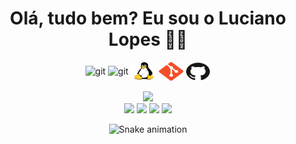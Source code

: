 <h1 align="center">Olá, tudo bem? Eu sou o Luciano Lopes 🙋‍♂️</h1>
<div align="center">
  <img align="center" alt="git" height="30" width="40" src="https://cdn.jsdelivr.net/gh/devicons/devicon/icons/html5/html5-original-wordmark.svg">
  <img align="center" alt="git" height="30" width="40" src="https://cdn.jsdelivr.net/gh/devicons/devicon/icons/css3/css3-original-wordmark.svg">
  <img align="center" alt="linux" height="30" width="40" src="https://raw.githubusercontent.com/devicons/devicon/master/icons/linux/linux-original.svg">
  <img align="center" alt="git" height="30" width="40" src="https://raw.githubusercontent.com/devicons/devicon/master/icons/git/git-original.svg">
  <!--<img align="center" alt="github" height="35" width="35" src="/assets/GitHub.png"> -->
  <img align="center" alt="github" height="30" width="40" src="https://raw.githubusercontent.com/devicons/devicon/master/icons/github/github-original.svg">
  
</div><br>
<div align="center">
  <a href="https://github.com/lucianolpsf">
  <img height="180em" src="https://github-readme-stats.vercel.app/api?username=lucianolpsf&show_icons=true&theme=dracula&include_all_commits=true&count_private=true"/></a>
</div>
    
<div align="center">
    <a href="https://facebook.com/lucianolpsf" target="_blank">
        <img src="https://img.shields.io/badge/Facebook-1877F2?style=for-the-badge&logo=facebook&logoColor=white" target="_blank"/><a/>
    <a href="https://instagram.com/lucianolpsf" target="_blank">
        <img src="https://img.shields.io/badge/Instagram-E4405F?style=for-the-badge&logo=instagram&logoColor=white" target="_blank"/><a/>
    <a href="https://youtube.com/channel/UCNgh9QnAuJf-LHBSqAUpS6g" target="_blank">
        <img src="https://img.shields.io/badge/YouTube-FF0000?style=for-the-badge&logo=youtube&logoColor=white" target="_blank"/><a/>
    <a href="" target="_blank">
        <img src="https://img.shields.io/badge/LinkedIn-0077B5?style=for-the-badge&logo=linkedin&logoColor=white" target="_blank"/><a/>
</div>
<div align="center">
  
  ![Snake animation](https://github.com/danielbped/danielbped/blob/output/github-contribution-grid-snake.svg)
  
</div>
